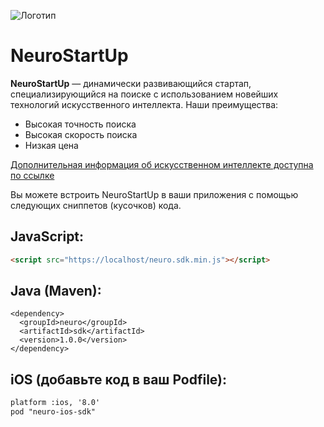 ![Логотип](https://camo.githubusercontent.com/ace14ee894d150192a7b05b12410738aa65528da742bbce69315a5f441320ea7/68747470733a2f2f692e696d6775722e636f6d2f495a4f525769492e706e67)
# NeuroStartUp 
**NeuroStartUp** — динамически развивающийся стартап, специализирующийся на поиске с использованием новейших технологий искусственного интеллекта. Наши преимущества:
* Высокая точность поиска
* Высокая скорость поиска
* Низкая цена

[Дополнительная информация об искусственном интеллекте доступна по ссылке](https://ru.wikipedia.org/wiki/Искусственный_интеллект)

Вы можете встроить NeuroStartUp в ваши приложения с помощью следующих сниппетов (кусочков) кода.

## JavaScript:
```html
<script src="https://localhost/neuro.sdk.min.js"></script>
```
## Java (Maven):
```htm;
<dependency>
  <groupId>neuro</groupId>
  <artifactId>sdk</artifactId>
  <version>1.0.0</version>
</dependency>
```
## iOS (добавьте код в ваш Podfile):
```html
platform :ios, '8.0'
pod "neuro-ios-sdk"
```